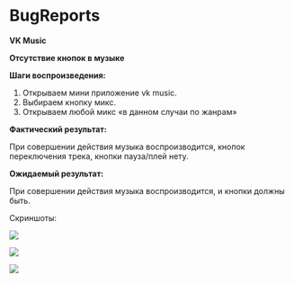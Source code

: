 # BugReports

**VK Music**

**Отсутствие кнопок в музыке**

**Шаги воспроизведения:**

1) Открываем мини приложение vk music. 
2) Выбираем кнопку микс. 
3) Открываем любой микс «в данном случаи по жанрам»

**Фактический результат:**

При совершении действия музыка воспроизводится, кнопок переключения трека, кнопки пауза/плей нету.

**Ожидаемый результат:**

При совершении действия музыка воспроизводится, и кнопки должны быть.

Скриншоты:

![](https://github.com/igor260689/Screenshots/blob/main/photo_2022-11-04_18-10-24.jpg)

![](https://github.com/igor260689/Screenshots/blob/main/photo_2022-11-04_18-10-25%20(2).jpg)

![](https://github.com/igor260689/Screenshots/blob/main/photo_2022-11-04_18-10-25.jpg)
